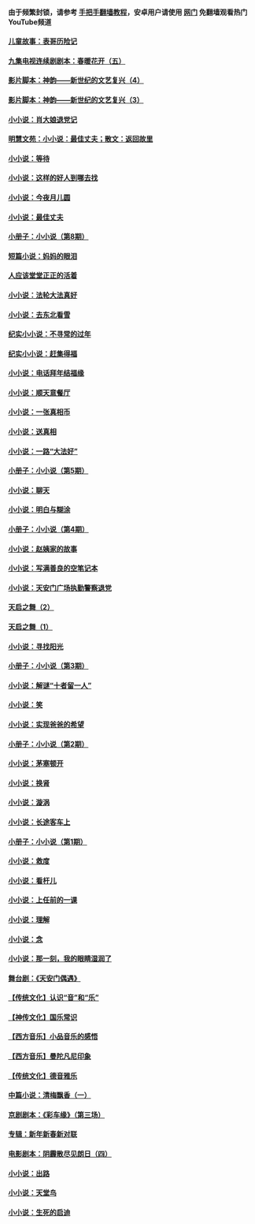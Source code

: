 #### 由于频繁封锁，请参考 [手把手翻墙教程](https://github.com/gfw-breaker/guides/wiki/)，安卓用户请使用 [网门](https://github.com/gfw-breaker/nogfw/blob/master/dl.md?t=06241200) 免翻墙观看热门YouTube频道 

#### [儿童故事：表哥历险记](../pages/328/383535.md?t=06241200) 

#### [九集电视连续剧剧本：春暖花开（五）](../pages/328/275919.md?t=06241200) 

#### [影片脚本：神韵——新世纪的文艺复兴（4）](../pages/328/266089.md?t=06241200) 

#### [影片脚本：神韵——新世纪的文艺复兴（3）](../pages/328/266087.md?t=06241200) 

#### [小小说：肖大娘退党记](../pages/328/239807.md?t=06241200) 

#### [明慧文苑：小小说：最佳丈夫；散文：返回故里](../pages/328/3439.md?t=06241200) 

#### [小小说：等待](../pages/328/223927.md?t=06241200) 

#### [小小说：这样的好人到哪去找](../pages/328/209396.md?t=06241200) 

#### [小小说：今夜月儿圆](../pages/328/193588.md?t=06241200) 

#### [小小说：最佳丈夫](../pages/328/190938.md?t=06241200) 

#### [小册子：小小说（第8期）](../pages/328/188202.md?t=06241200) 

#### [短篇小说：妈妈的眼泪](../pages/328/187712.md?t=06241200) 

#### [人应该堂堂正正的活着](../pages/328/182430.md?t=06241200) 

#### [小小说：法轮大法真好](../pages/328/174669.md?t=06241200) 

#### [小小说：去东北看雪](../pages/328/173882.md?t=06241200) 

#### [纪实小小说：不寻常的过年](../pages/328/173187.md?t=06241200) 

#### [纪实小小说：赶集得福](../pages/328/172652.md?t=06241200) 

#### [小小说：电话拜年结福缘](../pages/328/172533.md?t=06241200) 

#### [小小说：顺天意餐厅](../pages/328/170182.md?t=06241200) 

#### [小小说：一张真相币](../pages/328/169410.md?t=06241200) 

#### [小小说：送真相](../pages/328/166713.md?t=06241200) 

#### [小小说：一路“大法好”](../pages/328/162016.md?t=06241200) 

#### [小册子：小小说（第5期）](../pages/328/161131.md?t=06241200) 

#### [小小说：聊天](../pages/328/159640.md?t=06241200) 

#### [小小说：明白与糊涂](../pages/328/158101.md?t=06241200) 

#### [小册子：小小说（第4期）](../pages/328/158006.md?t=06241200) 

#### [小小说：赵姨家的故事](../pages/328/157843.md?t=06241200) 

#### [小小说：写满善良的空笔记本](../pages/328/157382.md?t=06241200) 

#### [小小说：天安门广场执勤警察退党](../pages/328/156982.md?t=06241200) 

#### [天启之舞（2）](../pages/328/153440.md?t=06241200) 

#### [天启之舞（1）](../pages/328/153439.md?t=06241200) 

#### [小小说：寻找阳光](../pages/328/153065.md?t=06241200) 

#### [小册子：小小说（第3期）](../pages/328/151715.md?t=06241200) 

#### [小小说：解谜“十者留一人”](../pages/328/148967.md?t=06241200) 

#### [小小说：笑](../pages/328/148905.md?t=06241200) 

#### [小小说：实现爸爸的希望](../pages/328/148096.md?t=06241200) 

#### [小册子：小小说（第2期）](../pages/328/147214.md?t=06241200) 

#### [小小说：茅塞顿开](../pages/328/147030.md?t=06241200) 

#### [小小说：换肾](../pages/328/146770.md?t=06241200) 

#### [小小说：漩涡](../pages/328/146683.md?t=06241200) 

#### [小小说：长途客车上](../pages/328/145076.md?t=06241200) 

#### [小册子：小小说（第1期）](../pages/328/143963.md?t=06241200) 

#### [小小说：救度](../pages/328/143927.md?t=06241200) 

#### [小小说：看杆儿](../pages/328/142137.md?t=06241200) 

#### [小小说：上任前的一课](../pages/328/140808.md?t=06241200) 

#### [小小说：理解](../pages/328/140476.md?t=06241200) 

#### [小小说：念](../pages/328/139513.md?t=06241200) 

#### [小小说：那一刻，我的眼睛湿润了](../pages/328/138476.md?t=06241200) 

#### [舞台剧：《天安门偶遇》](../pages/328/117155.md?t=06241200) 

#### [【传统文化】认识“音”和“乐”](../pages/328/108667.md?t=06241200) 

#### [【神传文化】国乐常识](../pages/328/104225.md?t=06241200) 

#### [【西方音乐】小品音乐的感悟](../pages/328/102924.md?t=06241200) 

#### [【西方音乐】曼陀凡尼印象](../pages/328/102922.md?t=06241200) 

#### [【传统文化】德音雅乐](../pages/328/102923.md?t=06241200) 

#### [中篇小说：清梅飘香（一）](../pages/328/101058.md?t=06241200) 

#### [京剧剧本：《彩车缘》（第三场）](../pages/328/96434.md?t=06241200) 

#### [专辑：新年新春新对联](../pages/328/94991.md?t=06241200) 

#### [电影剧本：阴霾散尽见朗日（四）](../pages/328/87081.md?t=06241200) 

#### [小小说：出路](../pages/328/84848.md?t=06241200) 

#### [小小说：天堂鸟](../pages/328/83084.md?t=06241200) 

#### [小小说：生死的启迪](../pages/328/70977.md?t=06241200) 

